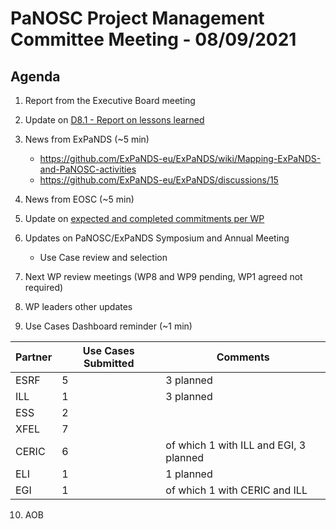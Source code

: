 PaNOSC Project Management Committee Meeting - 08/09/2021 
=========================================================

Agenda
------	

1. Report from the Executive Board meeting

2. Update on [D8.1 - Report on lessons learned](https://docs.google.com/document/d/1VJg_BWmWUEJYWtU65mO_p-PFNMEBxOAx/edit?dls=true)

3. News from ExPaNDS (~5 min)
    * https://github.com/ExPaNDS-eu/ExPaNDS/wiki/Mapping-ExPaNDS-and-PaNOSC-activities
    * https://github.com/ExPaNDS-eu/ExPaNDS/discussions/15

4. News from EOSC (~5 min) 

5. Update on [expected and completed commitments per WP](https://docs.google.com/document/d/1PBgnw8kKSLn5kAh6nEd1UDuDo-AQdHWr/edit)

6. Updates on PaNOSC/ExPaNDS Symposium and Annual Meeting
    * Use Case review and selection

7. Next WP review meetings (WP8 and WP9 pending, WP1 agreed not required)


8. WP leaders other updates

9. Use Cases Dashboard reminder (~1 min)

| Partner | Use Cases Submitted | Comments |
| ------- | ------------------- | -------- |
| ESRF  |  5  | 3 planned   |
| ILL   |  1  | 3 planned  | of which 1 w CERIC and EGI)
| ESS   |  2  |   |
| XFEL  |  7  |   |
| CERIC |  6  | of which 1 with ILL and EGI, 3 planned |
| ELI   |  1  | 1 planned  |
| EGI   |  1  | of which 1 with CERIC and ILL | 



10. AOB





